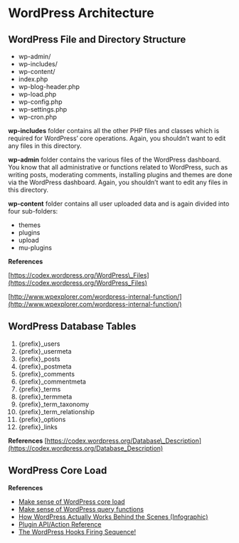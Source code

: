 # **WordPress Architecture**

## **WordPress File and Directory Structure**

* wp-admin/
* wp-includes/
* wp-content/
* index.php
* wp-blog-header.php
* wp-load.php
* wp-config.php
* wp-settings.php
* wp-cron.php

**wp-includes** folder contains all the other PHP files and classes which is required for WordPress’ core operations. Again, you shouldn’t want to edit any files in this directory.

**wp-admin** folder contains the various files of the WordPress dashboard. You know that all administrative or functions related to WordPress, such as writing posts, moderating comments, installing plugins and themes are done via the WordPress dashboard. Again, you shouldn’t want to edit any files in this directory.

**wp-content** folder contains all user uploaded data and is again divided into four sub-folders:

* themes
* plugins
* upload
* mu-plugins

**References**

[https://codex.wordpress.org/WordPress\_Files](https://codex.wordpress.org/WordPress_Files)

[http://www.wpexplorer.com/wordpress-internal-function/](http://www.wpexplorer.com/wordpress-internal-function/)

## **WordPress Database Tables**

1. {prefix}\_users
2. {prefix}\_usermeta
3. {prefix}\_posts
4. {prefix}\_postmeta
5. {prefix}\_comments
6. {prefix}\_commentmeta
7. {prefix}\_terms
8. {prefix}\_termmeta
9. {prefix}\_term\_taxonomy
10. {prefix}\_term\_relationship
11. {prefix}\_options
12. {prefix}\_links

**References** [https://codex.wordpress.org/Database\_Description](https://codex.wordpress.org/Database_Description)

## **WordPress Core Load**

**References**

* [Make sense of WordPress core load](https://www.rarst.net/wordpress/wordpress-core-load/)
* [Make sense of WordPress query functions](https://www.rarst.net/wordpress/wordpress-query-functions/)
* [How WordPress Actually Works Behind the Scenes \(Infographic\)](http://www.wpbeginner.com/wp-tutorials/how-wordpress-actually-works-behind-the-scenes-infographic/?display=wide)
* [Plugin API/Action Reference](https://codex.wordpress.org/Plugin_API/Action_Reference)
* [The WordPress Hooks Firing Sequence!](http://rachievee.com/the-wordpress-hooks-firing-sequence/)



